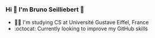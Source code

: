 ### Hi 👋 I'm Bruno Seilliebert 🕺

- 👨‍🎓 I'm studying CS at Université Gustave Eiffel, France
- :octocat: Currently looking to improve my GitHub skills

